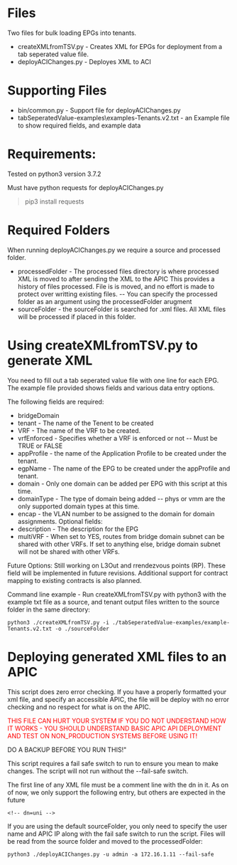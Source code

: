 # Files
Two files for bulk loading EPGs into tenants.

- createXMLfromTSV.py - Creates XML for EPGs for deployment from a tab seperated value file.
- deployACIChanges.py - Deployes XML to ACI 

# Supporting Files
- bin/common.py - Support file for deployACIChanges.py
- tabSeperatedValue-examples\examples-Tenants.v2.txt - an Example file to show required fields, and example data

# Requirements:
Tested on python3 version 3.7.2

Must have python requests for deployACIChanges.py

> pip3 install requests

# Required Folders
When running deployACIChanges.py we require a source and processed folder. 

- processedFolder - The processed files directory is where processed XML is moved to after sending the XML to the APIC This provides a history of files processed. File is is moved, and no effort is made to protect over writting existing files.
-- You can specify the processed folder as an argument using the processedFolder arugment
- sourceFolder - the sourceFolder is searched for .xml files. All XML files will be processed if placed in this folder.

# Using createXMLfromTSV.py to generate XML
You need to fill out a tab seperated value file with one line for each EPG. The example file provided shows fields and various data entry options.

The following fields are required:
- bridgeDomain
- tenant - The name of the Tenent to be created
- VRF - The name of the VRF to be created.
- vrfEnforced - Specifies whether a VRF is enforced or not
-- Must be TRUE or FALSE
- appProfile - the name of the Application Profile to be created under the tenant. 
- egpName - The name of the EPG to be created under the appProfile and tenant.
- domain - Only one domain can be added per EPG with this script at this time. 
- domainType - The type of domain being added
-- phys or vmm are the only supported domain types at this time.
- encap - the VLAN number to be assigned to the domain for domain assignments.
Optional fields:
- description - The description for the EPG
- multiVRF - When set to YES, routes from bridge domain subnet can be shared with other VRFs. If set to anything else, bridge domain subnet will not be shared with other VRFs.

Future Options:
Still working on L3Out and rrendezvous points (RP). These field will be implemented in future revisions. Additional support for contract mapping to existing contracts is also planned.

Command line example - Run createXMLfromTSV.py with python3 with the example txt file as a source, and tenant output files written to the source folder in the same directory:

`python3 ./createXMLfromTSV.py -i ./tabSeperatedValue-examples/example-Tenants.v2.txt -o ./sourceFolder`

# Deploying generated XML files to an APIC
This script does zero error checking. If you have a properly formatted your xml file, and specify an accessible APIC, the file will be deploy with no error checking and no respect for what is on the APIC.

<span style="color:red">THIS FILE CAN HURT YOUR SYSTEM IF YOU DO NOT UNDERSTAND HOW IT WORKS - YOU SHOULD UNDERSTAND BASIC APIC API DEPLOYMENT AND TEST ON NON_PRODUCTION SYSTEMS BEFORE USING IT!
  
DO A BACKUP BEFORE YOU RUN THIS!"</span>

This script requires a fail safe switch to run to ensure you mean to make changes. The script will not run without the --fail-safe switch. 

The first line of any XML file must be a comment line with the dn in it. As on of now, we only support the following entry, but others are expected in the future

`<!-- dn=uni -->`

If you are using the default sourceFolder, you only need to specify the user name and APIC IP along with the fail safe switch to run the script. Files will be read from the source folder and moved to the processedFolder:

`python3 ./deployACIChanges.py -u admin -a 172.16.1.11 --fail-safe`



